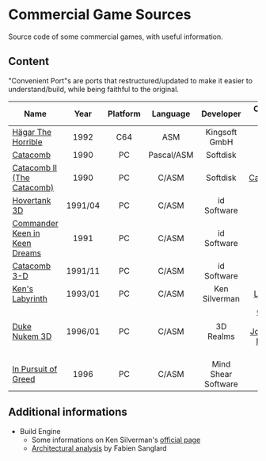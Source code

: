 # Commercial Game Sources

Source code of some commercial games, with useful information.

## Content

"Convenient Port"s are ports that restructured/updated to make it easier to understand/build, while being faithful to the original.

| Name                                                           |  Year   | Platform |  Language  |      Developer      |                                        Convenient port(s)                                         |
| -------------------------------------------------------------- | :-----: | :------: | :--------: | :-----------------: | :-----------------------------------------------------------------------------------------------: |
| [Hägar The Horrible][Hägar The Horrible]                       |  1992   |   C64    |    ASM     |    Kingsoft GmbH    |                                                                                                   |
| [Catacomb][Catacomb]                                           |  1990   |    PC    | Pascal/ASM |      Softdisk       |                                                                                                   |
| [Catacomb II (The Catacomb)][Catacomb II (The Catacomb)]       |  1990   |    PC    |   C/ASM    |      Softdisk       |                                    [CatacombSDL][CatacombSDL]                                     |
| [Hovertank 3D][Hovertank 3D]                                   | 1991/04 |    PC    |   C/ASM    |     id Software     |                                                                                                   |
| [Commander Keen in Keen Dreams][Commander Keen in Keen Dreams] |  1991   |    PC    |   C/ASM    |     id Software     |                                                                                                   |
| [Catacomb 3-D][Catacomb 3-D]                                   | 1991/11 |    PC    |   C/ASM    |     id Software     |                                                                                                   |
| [Ken's Labyrinth][Ken's Labyrinth]                             | 1993/01 |    PC    |   C/ASM    |    Ken Silverman    |                                      [LAB3D/SDL][LAB3D/SDL]                                       |
| [Duke Nukem 3D][Duke Nukem 3D]                                 | 1996/01 |    PC    |   C/ASM    |      3D Realms      | [Chocolate Duke3D][Chocolate Duke3D]<br/>[JonoF's Duke Nukem 3D Port][JonoF's Duke Nukem 3D Port] |
| [In Pursuit of Greed][In Pursuit of Greed]                     |  1996   |    PC    |   C/ASM    | Mind Shear Software |                                                                                                   |

<!-- Sources; keep in the same order as the table -->

[Catacomb 3-D]: https://github.com/commercial-game-sources/catacomb_3d
[Catacomb II (The Catacomb)]: https://github.com/commercial-game-sources/catacomb_ii
[Catacomb]: https://github.com/commercial-game-sources/catacomb
[Commander Keen in Keen Dreams]: https://github.com/commercial-game-sources/commander_keen_in_keen_dreams
[Hägar The Horrible]: https://github.com/commercial-game-sources/hagar_the_horrible
[Hovertank 3D]: https://github.com/commercial-game-sources/hovertank_3d
[In Pursuit of Greed]: https://github.com/commercial-game-sources/in_pursuit_of_greed
[Ken's Labyrinth]: https://github.com/commercial-game-sources/kens_labyrinth
[Duke Nukem 3D]: https://github.com/commercial-game-sources/duke_nukem_3d

<!-- Convenient ports; keep in alphabetic order -->

[CatacombSDL]: https://github.com/Blzut3/CatacombSDL
[Chocolate Duke3D]: https://github.com/fabiensanglard/chocolate_duke3D
[JonoF's Duke Nukem 3D Port]: https://github.com/jonof/jfduke3d
[LAB3D/SDL]: https://github.com/sacredbanana/lab3d-sdl

## Additional informations

- Build Engine
  - Some informations on Ken Silverman's [official page](http://www.advsys.net/ken/buildsrc/default.htm)
  - [Architectural analysis](https://fabiensanglard.net/duke3d) by Fabien Sanglard
